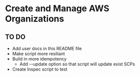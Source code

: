 # Create and Manage AWS Organizations

## TO DO

* Add user docs in this README file
* Make script more resiliant
* Build in more idempotency
  * Add --update option so that script will update exist SCPs
* Create Inspec script to test



